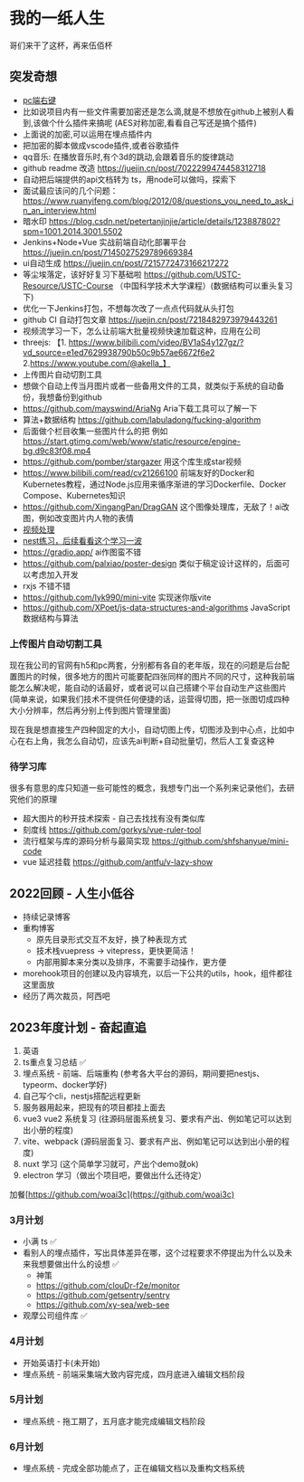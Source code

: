 # 我的一纸人生
哥们来干了这杯，再来伍佰杯

## 突发奇想
+ [pc端右键](https://github.com/buuing/right-menu)
+ 比如说项目内有一些文件需要加密还是怎么滴,就是不想放在github上被别人看到,该做个什么插件来搞呢 (AES对称加密,看看自己写还是搞个插件)
+ 上面说的加密,可以运用在埋点插件内
+ 把加密的脚本做成vscode插件,或者谷歌插件
+ qq音乐: 在播放音乐时,有个3d的跳动,会跟着音乐的旋律跳动
+ github readme 改造 https://juejin.cn/post/7022299474458312718
+ 自动把后端提供的api文档转为 ts，用node可以做吗，探索下
+ 面试最应该问的几个问题：https://www.ruanyifeng.com/blog/2012/08/questions_you_need_to_ask_in_an_interview.html
+ 暗水印 https://blog.csdn.net/petertanjinjie/article/details/123887802?spm=1001.2014.3001.5502
+ Jenkins+Node+Vue 实战前端自动化部署平台 https://juejin.cn/post/7145027529789669384
+ ui自动生成 https://juejin.cn/post/7215772473166217272
+ 等尘埃落定，该好好复习下基础啦 https://github.com/USTC-Resource/USTC-Course （中国科学技术大学课程）(数据结构可以重头复习下)
+ 优化一下Jenkins打包，不想每次改了一点点代码就从头打包
+ github CI 自动打包文章 https://juejin.cn/post/7218482973979443261
+ 视频流学习一下，怎么让前端大批量视频快速加载这种，应用在公司
+ threejs: 【1. https://www.bilibili.com/video/BV1aS4y127gz/?vd_source=e1ed7629938790b50c9b57ae6672f6e2  2.https://www.youtube.com/@akella_】
+ 上传图片自动切割工具
+ 想做个自动上传当月图片或者一些备用文件的工具，就类似于系统的自动备份，我想备份到github
+ https://github.com/mayswind/AriaNg Aria下载工具可以了解一下
+ 算法+数据结构 https://github.com/labuladong/fucking-algorithm
+ 后面做个栏目收集一些图片什么的把 例如 https://start.gtimg.com/web/www/static/resource/engine-bg.d9c83f08.mp4
+ https://github.com/pomber/stargazer 用这个库生成star视频
+ https://www.bilibili.com/read/cv21266100 前端友好的Docker和Kubernetes教程，通过Node.js应用来循序渐进的学习Dockerfile、Docker Compose、Kubernetes知识
+ https://github.com/XingangPan/DragGAN 这个图像处理库，无敌了！ai改图，例如改变图片内人物的表情
+ [视频处理](https://github.com/wangrongding/tiny-player)
+ [nest练习，后续看看这个学习一波](https://github.com/kuangshp/nestjs-mysql-api/tree/nest9)
+ https://gradio.app/ ai作图蛮不错
+ https://github.com/palxiao/poster-design 类似于稿定设计这样的，后面可以考虑加入开发
+ rxjs 不错不错
+ https://github.com/lyk990/mini-vite 实现迷你版vite
+ https://github.com/XPoet/js-data-structures-and-algorithms JavaScript 数据结构与算法

### 上传图片自动切割工具
现在我公司的官网有h5和pc两套，分别都有各自的老年版，现在的问题是后台配置图片的时候，很多地方的图片可能要配四张同样的图片不同的尺寸，这种我前端能怎么解决呢，能自动的话最好，或者说可以自己搭建个平台自动生产这些图片 (简单来说，如果我们技术不提供任何便捷的话，运营得切图，把一张图切成四种大小分辨率，然后再分别上传到图片管理里面)

现在我是想直接生产四种固定的大小，自动切图上传，切图涉及到中心点，比如中心在右上角，我怎么自动切，应该先ai判断+自动批量切，然后人工复查这种

### 待学习库
很多有意思的库只知道一些可能性的概念，我想专门出一个系列来记录他们，去研究他们的原理

+ 超大图片的秒开技术探索 - 自己去找找有没有类似库
+ 刻度线 https://github.com/gorkys/vue-ruler-tool
+ 流行框架与库的源码分析与最简实现 https://github.com/shfshanyue/mini-code
+ vue 延迟挂载 https://github.com/antfu/v-lazy-show



## 2022回顾 - 人生小低谷
+ 持续记录博客
+ 重构博客
  - 原先目录形式交互不友好，换了种表现方式
  - 技术栈vuepress -> vitepress，更快更简洁！
  - 内部用脚本来分类以及排序，不需要手动操作，更方便
+ morehook项目的创建以及内容填充，以后一下公共的utils，hook，组件都往这里面放
+ 经历了两次裁员，阿西吧

## 2023年度计划 - 奋起直追
1. 英语
2. ts重点复习总结 ✅
3. 埋点系统 - 前端、后端重构 (参考各大平台的源码，期间要把nestjs、typeorm、docker学好)
4. 自己写个cli，nestjs搭配远程更新
5. 服务器用起来，把现有的项目都挂上面去
6. vue3 vue2 系统复习 (往源码层面系统复习、要求有产出、例如笔记可以达到出小册的程度)
7. vite、webpack (源码层面复习、要求有产出、例如笔记可以达到出小册的程度)
8. nuxt 学习 (这个简单学习就可，产出个demo就ok)
9. electron 学习（做出个项目吧，要做出什么还待定）

加餐[https://github.com/woai3c](https://github.com/woai3c)

### 3月计划
+ 小满 ts ✅
+ 看别人的埋点插件，写出具体差异在哪，这个过程要求不停提出为什么以及未来我想要做出什么的设想 ✅
  - 神策
  - https://github.com/clouDr-f2e/monitor
  - https://github.com/getsentry/sentry
  - https://github.com/xy-sea/web-see
+ 观摩公司组件库 ✅

### 4月计划
+ 开始英语打卡(未开始)
+ 埋点系统 - 前端采集端大致内容完成，四月底进入编辑文档阶段

### 5月计划
+ 埋点系统 - 拖工期了，五月底才能完成编辑文档阶段

### 6月计划
+ 埋点系统 - 完成全部功能点了，正在编辑文档以及重构文档系统
